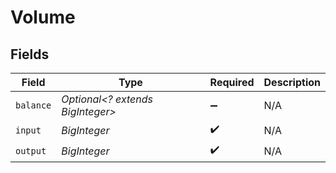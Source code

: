 # Volume


## Fields

| Field                            | Type                             | Required                         | Description                      |
| -------------------------------- | -------------------------------- | -------------------------------- | -------------------------------- |
| `balance`                        | *Optional<? extends BigInteger>* | :heavy_minus_sign:               | N/A                              |
| `input`                          | *BigInteger*                     | :heavy_check_mark:               | N/A                              |
| `output`                         | *BigInteger*                     | :heavy_check_mark:               | N/A                              |